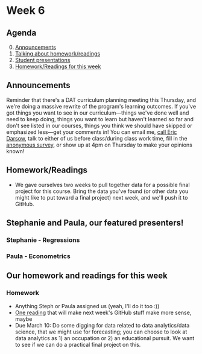 # Week 6

## Agenda
0. [Announcements](#announcements)
1. [Talking about homework/readings](#readings)
2. [Student presentations](#student)
3. [Homework/Readings for this week](#homework)

## <span id="announcements">Announcements</span>

Reminder that there's a DAT curriculum planning meeting this Thursday, and we're doing a massive rewrite of the program's learning outcomes. If you've got things you want to see in our curriculum&mdash;things we've done well and need to keep doing, things you want to learn but haven't learned so far and don't see listed in our courses, things you think we should have skipped or emphasized less&mdash;get your comments in! You can email me, [call Eric Darsow](https://technologyrediscovery.net/#contact), talk to either of us before class/during class work time, fill in the [anonymous survey](https://forms.gle/PfkyG9iXN1VBLsqYA), or show up at 4pm on Thursday to make your opinions known!

## <span id="readings">Homework/Readings</span>

* We gave ourselves two weeks to pull together data for a possible final project for this course. Bring the data you've found (or other data you might like to put toward a final project) next week, and we'll push it to GitHub.

## <span id="student">Stephanie and Paula, our featured presenters!</span>

### Stephanie - Regressions

### Paula - Econometrics

## <span id="homework">Our homework and readings for this week</span>

### Homework
* Anything Steph or Paula assigned us (yeah, I'll do it too :))
* [One reading](https://nvie.com/posts/a-successful-git-branching-model/) that will make next week's GitHub stuff make more sense, maybe
* Due March 10: Do some digging for data related to data analytics/data science, that we might use for forecasting; you can choose to look at data analytics as 1) an occupation or 2) an educational pursuit. We want to see if we can do a practical final project on this. 
